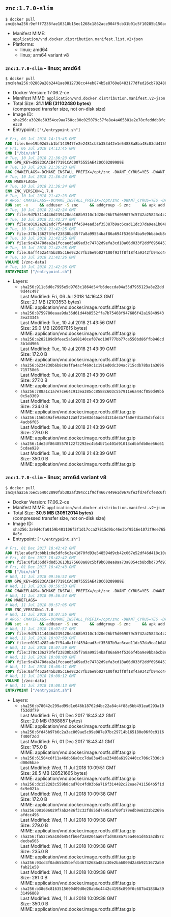 ## `znc:1.7.0-slim`

```console
$ docker pull znc@sha256:9efff7238fae10318b15ec1268c1862ace904f9cb31b01c5f10285b150ade5c9
```

-	Manifest MIME: `application/vnd.docker.distribution.manifest.list.v2+json`
-	Platforms:
	-	linux; amd64
	-	linux; arm64 variant v8

### `znc:1.7.0-slim` - linux; amd64

```console
$ docker pull znc@sha256:02869a28b2441ae0812738cc44eb874b5e8760e8483177dfed26cb7824882ae9
```

-	Docker Version: 17.06.2-ce
-	Manifest MIME: `application/vnd.docker.distribution.manifest.v2+json`
-	Total Size: **31.1 MB (31102480 bytes)**  
	(compressed transfer size, not on-disk size)
-	Image ID: `sha256:a3820e50354ce9aa768cc80c025079c57fe8e4a465381a2e78cfedddb8fce330`
-	Entrypoint: `["\/entrypoint.sh"]`

```dockerfile
# Fri, 06 Jul 2018 14:13:45 GMT
ADD file:6ee19b92d5cb1bf143947fe2e2481cb3b353d42e1e54888a8ba48c03dd4155f2 in / 
# Fri, 06 Jul 2018 14:13:45 GMT
CMD ["/bin/sh"]
# Tue, 10 Jul 2018 21:36:23 GMT
ENV GPG_KEY=D5823CACB477191CAC0075555AE420CC0209989E
# Tue, 10 Jul 2018 21:36:23 GMT
ARG CMAKEFLAGS=-DCMAKE_INSTALL_PREFIX=/opt/znc -DWANT_CYRUS=YES -DWANT_PERL=YES -DWANT_PYTHON=YES -DWANT_IPV6=NO
# Tue, 10 Jul 2018 21:36:24 GMT
ARG MAKEFLAGS=
# Tue, 10 Jul 2018 21:36:24 GMT
ENV ZNC_VERSION=1.7.0
# Tue, 10 Jul 2018 21:42:23 GMT
# ARGS: CMAKEFLAGS=-DCMAKE_INSTALL_PREFIX=/opt/znc -DWANT_CYRUS=YES -DWANT_PERL=YES -DWANT_PYTHON=YES -DWANT_IPV6=NO MAKEFLAGS=
RUN set -x     && adduser -S znc     && addgroup -S znc     && apk add --no-cache --virtual runtime-dependencies         boost         ca-certificates         cyrus-sasl         icu         su-exec         tini         tzdata     && apk add --no-cache --virtual build-dependencies         boost-dev         build-base         cmake         curl         cyrus-sasl-dev         gettext         gnupg         icu-dev         libressl-dev         perl-dev         python3-dev     && mkdir /znc-src && cd /znc-src     && curl -fsSL "https://znc.in/releases/archive/znc-${ZNC_VERSION}.tar.gz" -o znc.tgz     && curl -fsSL "https://znc.in/releases/archive/znc-${ZNC_VERSION}.tar.gz.sig" -o znc.tgz.sig     && export GNUPGHOME="$(mktemp -d)"     && gpg --keyserver ha.pool.sks-keyservers.net --recv-keys "${GPG_KEY}"     && gpg --batch --verify znc.tgz.sig znc.tgz     && rm -rf "$GNUPGHOME"     && tar -zxf znc.tgz --strip-components=1     && mkdir build && cd build     && cmake .. ${CMAKEFLAGS}     && make $MAKEFLAGS     && make install     && apk del build-dependencies     && cd / && rm -rf /znc-src
# Tue, 10 Jul 2018 21:42:24 GMT
COPY file:9d7b3114446d239420ea168b9310c1d20e26b75d069079c5742a25823c4c2aab in / 
# Tue, 10 Jul 2018 21:42:24 GMT
COPY file:e0192a282adc7f54a8a1ff4594ead3ef35387b9ac6cad11dc37da9ea1b048a13 in /startup-sequence/ 
# Tue, 10 Jul 2018 21:42:25 GMT
COPY file:378c136273fef23830ba35f7a8a99554baf86a694f5366f4ba9e9bbabcb8ee6a in /startup-sequence/ 
# Tue, 10 Jul 2018 21:42:25 GMT
COPY file:9c43478daa2a1fccaed5a69ad3c74782d9efa3cd18a66d033f2ddf6956451ba5 in /startup-sequence/ 
# Tue, 10 Jul 2018 21:42:25 GMT
COPY file:0aff452a445b305c16e9c2c7fb36e9b027100f93ff8f18f4a9342fb94cc44b9c in /startup-sequence/ 
# Tue, 10 Jul 2018 21:42:26 GMT
VOLUME [/znc-data]
# Tue, 10 Jul 2018 21:42:26 GMT
ENTRYPOINT ["/entrypoint.sh"]
```

-	Layers:
	-	`sha256:911c6d0c7995e5d9763c1864d54fb6deccda04a55d7955123a8e22dd9d44c497`  
		Last Modified: Fri, 06 Jul 2018 14:16:43 GMT  
		Size: 2.1 MB (2103553 bytes)  
		MIME: application/vnd.docker.image.rootfs.diff.tar.gzip
	-	`sha256:8759780eaaa9da36d61d44b8552ffa7b75468f947686f42a198499433ea23345`  
		Last Modified: Tue, 10 Jul 2018 21:43:56 GMT  
		Size: 29.0 MB (28997615 bytes)  
		MIME: application/vnd.docker.image.rootfs.diff.tar.gzip
	-	`sha256:a282189d0feec5a5a98140cef07ed100777bb77ce550bd86ffb846cd3b1dd966`  
		Last Modified: Tue, 10 Jul 2018 21:43:39 GMT  
		Size: 172.0 B  
		MIME: application/vnd.docker.image.rootfs.diff.tar.gzip
	-	`sha256:6234230b6b8c9affa4acf469c1c191ed0dc304ac715cdb78ba1a3696715758d6`  
		Last Modified: Tue, 10 Jul 2018 21:43:39 GMT  
		Size: 277.0 B  
		MIME: application/vnd.docker.image.rootfs.diff.tar.gzip
	-	`sha256:788a1c1a7e7ce64c913ea385cc8588c603c557911e6a44cf850d49bb0c5a3369`  
		Last Modified: Tue, 10 Jul 2018 21:43:39 GMT  
		Size: 234.0 B  
		MIME: application/vnd.docker.image.rootfs.diff.tar.gzip
	-	`sha256:156b49afe9a0a212a8f21e83d46ad6d131de3a7fa0e7d1a35d5fcdc44acb6f05`  
		Last Modified: Tue, 10 Jul 2018 21:43:39 GMT  
		Size: 279.0 B  
		MIME: application/vnd.docker.image.rootfs.diff.tar.gzip
	-	`sha256:1de2df86485578122f2292ec4b54b71c401d91013cdbbfdb0ee66c615cdae928`  
		Last Modified: Tue, 10 Jul 2018 21:43:39 GMT  
		Size: 350.0 B  
		MIME: application/vnd.docker.image.rootfs.diff.tar.gzip

### `znc:1.7.0-slim` - linux; arm64 variant v8

```console
$ docker pull znc@sha256:6ec5540c2890fab382af394cc1f9df4667449e1d9678fe3fd7efcfe8c6fac254
```

-	Docker Version: 17.06.2-ce
-	Manifest MIME: `application/vnd.docker.distribution.manifest.v2+json`
-	Total Size: **30.5 MB (30512014 bytes)**  
	(compressed transfer size, not on-disk size)
-	Image ID: `sha256:3a9d4dfa0159b401106f2f1d17cca27815d9bc46e3bf9516e1072f9ee7650a5e`
-	Entrypoint: `["\/entrypoint.sh"]`

```dockerfile
# Fri, 01 Dec 2017 18:42:42 GMT
ADD file:a6ef3cbbb1c0e5dfc6c3e41d70fd93e548594d9cb42c067e52df46d418c10a79 in / 
# Fri, 01 Dec 2017 18:42:42 GMT
COPY file:0f1d36dd7d8d53613b275660a88c5bf9b608ea8aa73a8054cb8bdbd73fd971ac in /etc/localtime 
# Fri, 01 Dec 2017 18:42:43 GMT
CMD ["/bin/sh"]
# Wed, 11 Jul 2018 09:56:52 GMT
ENV GPG_KEY=D5823CACB477191CAC0075555AE420CC0209989E
# Wed, 11 Jul 2018 09:56:53 GMT
ARG CMAKEFLAGS=-DCMAKE_INSTALL_PREFIX=/opt/znc -DWANT_CYRUS=YES -DWANT_PERL=YES -DWANT_PYTHON=YES -DWANT_IPV6=NO
# Wed, 11 Jul 2018 09:56:54 GMT
ARG MAKEFLAGS=
# Wed, 11 Jul 2018 09:57:05 GMT
ENV ZNC_VERSION=1.7.0
# Wed, 11 Jul 2018 10:07:55 GMT
# ARGS: CMAKEFLAGS=-DCMAKE_INSTALL_PREFIX=/opt/znc -DWANT_CYRUS=YES -DWANT_PERL=YES -DWANT_PYTHON=YES -DWANT_IPV6=NO MAKEFLAGS=
RUN set -x     && adduser -S znc     && addgroup -S znc     && apk add --no-cache --virtual runtime-dependencies         boost         ca-certificates         cyrus-sasl         icu         su-exec         tini         tzdata     && apk add --no-cache --virtual build-dependencies         boost-dev         build-base         cmake         curl         cyrus-sasl-dev         gettext         gnupg         icu-dev         libressl-dev         perl-dev         python3-dev     && mkdir /znc-src && cd /znc-src     && curl -fsSL "https://znc.in/releases/archive/znc-${ZNC_VERSION}.tar.gz" -o znc.tgz     && curl -fsSL "https://znc.in/releases/archive/znc-${ZNC_VERSION}.tar.gz.sig" -o znc.tgz.sig     && export GNUPGHOME="$(mktemp -d)"     && gpg --keyserver ha.pool.sks-keyservers.net --recv-keys "${GPG_KEY}"     && gpg --batch --verify znc.tgz.sig znc.tgz     && rm -rf "$GNUPGHOME"     && tar -zxf znc.tgz --strip-components=1     && mkdir build && cd build     && cmake .. ${CMAKEFLAGS}     && make $MAKEFLAGS     && make install     && apk del build-dependencies     && cd / && rm -rf /znc-src
# Wed, 11 Jul 2018 10:07:57 GMT
COPY file:9d7b3114446d239420ea168b9310c1d20e26b75d069079c5742a25823c4c2aab in / 
# Wed, 11 Jul 2018 10:07:58 GMT
COPY file:e0192a282adc7f54a8a1ff4594ead3ef35387b9ac6cad11dc37da9ea1b048a13 in /startup-sequence/ 
# Wed, 11 Jul 2018 10:07:59 GMT
COPY file:378c136273fef23830ba35f7a8a99554baf86a694f5366f4ba9e9bbabcb8ee6a in /startup-sequence/ 
# Wed, 11 Jul 2018 10:08:00 GMT
COPY file:9c43478daa2a1fccaed5a69ad3c74782d9efa3cd18a66d033f2ddf6956451ba5 in /startup-sequence/ 
# Wed, 11 Jul 2018 10:08:11 GMT
COPY file:0aff452a445b305c16e9c2c7fb36e9b027100f93ff8f18f4a9342fb94cc44b9c in /startup-sequence/ 
# Wed, 11 Jul 2018 10:08:12 GMT
VOLUME [/znc-data]
# Wed, 11 Jul 2018 10:08:13 GMT
ENTRYPOINT ["/entrypoint.sh"]
```

-	Layers:
	-	`sha256:b78042c299ad99d1e646b18762d4bc22a84c4f88e5bb491ea6293a10f53ddf79`  
		Last Modified: Fri, 01 Dec 2017 18:43:42 GMT  
		Size: 2.0 MB (1988857 bytes)  
		MIME: application/vnd.docker.image.rootfs.diff.tar.gzip
	-	`sha256:6fd45b97b6c2a3ac869ae5c99e087e97bc29714b165180e06f0c9116f400f2dd`  
		Last Modified: Fri, 01 Dec 2017 18:43:41 GMT  
		Size: 175.0 B  
		MIME: application/vnd.docker.image.rootfs.diff.tar.gzip
	-	`sha256:61504c6f11a46db66a0cc7da83a45ae234d6a6192440cc706c7330c8d00d6bae`  
		Last Modified: Wed, 11 Jul 2018 10:09:51 GMT  
		Size: 28.5 MB (28521665 bytes)  
		MIME: application/vnd.docker.image.rootfs.diff.tar.gzip
	-	`sha256:dc152283c559b8cad70c4fd03b6a716f314482c22eae7411564b5f1d6c9e021a`  
		Last Modified: Wed, 11 Jul 2018 10:09:38 GMT  
		Size: 172.0 B  
		MIME: application/vnd.docker.image.rootfs.diff.tar.gzip
	-	`sha256:081606029f7ab2486f3c32fd855d7a951af60f179edb9e8231b2269aafdcc496`  
		Last Modified: Wed, 11 Jul 2018 10:09:38 GMT  
		Size: 279.0 B  
		MIME: application/vnd.docker.image.rootfs.diff.tar.gzip
	-	`sha256:fa52ce5a10d6454fb6ef2a8204aa07f1d48a8a755a4661d451a2d57cdecba565`  
		Last Modified: Wed, 11 Jul 2018 10:09:38 GMT  
		Size: 235.0 B  
		MIME: application/vnd.docker.image.rootfs.diff.tar.gzip
	-	`sha256:93cd3f0ad65b35befcb4674268a483c30e2ba6009d2a8b9211672ab9fab21e58`  
		Last Modified: Wed, 11 Jul 2018 10:09:38 GMT  
		Size: 281.0 B  
		MIME: application/vnd.docker.image.rootfs.diff.tar.gzip
	-	`sha256:b38e8c8163515600409d0e28ab6c4442c4198c890f0c687b41830a3931496868`  
		Last Modified: Wed, 11 Jul 2018 10:09:38 GMT  
		Size: 350.0 B  
		MIME: application/vnd.docker.image.rootfs.diff.tar.gzip
